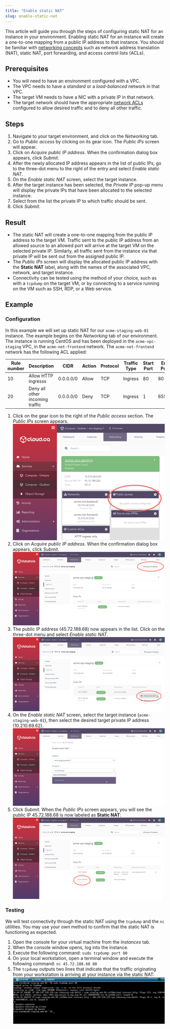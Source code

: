 ```yaml
---
title: "Enable static NAT"
slug: enable-static-nat
---
```



This article will guide you through the steps of configuring static NAT for an instance in your environment.  Enabling static NAT for an instance will create a one-to-one mapping from a public IP address to that instance.  You should be familiar with [networking concepts](../basic-concepts/what-is-a-vpc.md) such as network address translation (NAT), static NAT, port forwarding, and access control lists (ACLs).  

## Prerequisites

- You will need to have an environment configured with a VPC.
- The VPC needs to have a *standard* or a *load-balanced* network in that VPC.
- The target VM needs to have a NIC with a private IP in that network.
- The target network should have the appropriate [network ACLs](securing-your-network.md) configured to allow desired traffic and to deny all other traffic.

## Steps

1. Navigate to your target environment, and click on the *Networking* tab.
1. Go to *Public access* by clicking on its gear icon.  The *Public IPs* screen will appear.
1. Click on *Acquire public IP address*.  When the confirmation dialog box appears, click *Submit*.
1. After the newly allocated IP address appears in the list of public IPs, go to the three-dot menu to the right of the entry and select *Enable static NAT*.
1. On the *Enable static NAT* screen, select the target instance.
1. After the target instance has been selected, the *Private IP* pop-up menu will display the private IPs that have been allocated to the selected instance.
1. Select from the list the private IP to which traffic should be sent.
1. Click *Submit*.

## Result

- The static NAT will create a one-to-one mapping from the public IP address to the target VM.  Traffic sent to the public IP address from an allowed source to an allowed port will arrive at the target VM on the selected private IP.  Similarly, all traffic sent from the instance via that private IP will be sent out from the assigned public IP.
- The *Public IPs* screen will display the allocated public IP address with the **Static NAT** label, along with the names of the associated VPC, network, and target instance.
- Connectivity can be tested using the method of your choice, such as with a `tcpdump` on the target VM, or by connecting to a service running on the VM such as SSH, RDP, or a Web service.

## Example

### Configuration

In this example we will set up static NAT for our `acme-staging-web-01` instance.  The example begins on the *Networking* tab of our environment.  The instance is running CentOS and has been deployed in the `acme-vpc-staging` VPC, in the `acme-net-frontend` network.  The `acme-net-frontend` network has the following ACL applied:

| Rule number | Description | CIDR | Action | Protocol | Traffic Type | Start Port | End Port |
| --- | --- | --- | --- | --- | --- | --- | --- |
| 10 | Allow HTTP ingresss | 0.0.0.0/0 | Allow | TCP | Ingress | 80 | 80 |
| 20 | Deny all other incoming traffic | 0.0.0.0/0 | Deny | TCP | Ingress | 1 | 65535 |

1. Click on the gear icon to the right of the *Public access* section.  The *Public IPs* screen appears.
![Public access on Networking tab](/assets/static-nat-public-access-en.png)
1. Click on *Acquire public IP address*.  When the confirmation dialog box appears, click *Submit*.
![Acquire public IP address](/assets/static-nat-acquire-ip-address-en.png)
1. The public IP address (45.72.188.68) now appears in the list.  Click on the three-dot menu and select *Enable static NAT*.
![Enable static NAT](/assets/static-nat-enable-en.png)
1. On the *Enable static NAT* screen, select the target instance (`acme-staging-web-01`), then select the desired target private IP address (10.210.69.62).
![Select instance and private IP](/assets/static-nat-select-instance-en.png)
1. Click *Submit*.  When the *Public IPs* screen appears, you will see the public IP 45.72.188.68 is now labeled as **Static NAT**:
![Static NAT configuration complete](/assets/static-nat-complete-en.png)


### Testing

We will test connectivity through the static NAT using the `tcpdump` and the `nc` utilities.  You may use your own method to confirm that the static NAT is functioning as expected.

1. Open the console for your virtual machine from the *Instances* tab.
1. When the console window opens, log into the instance.
1. Execute the following command:
`sudo tcpdump port 80`
1. On your local workstation, open a terminal window and execute the following command:
`nc 45.72.188.68 80`
1. The `tcpdump` outputs two lines that indicate that the traffic originating from your workstation is arriving at your instance via the static NAT:
![Results of tcpdump](/assets/static-nat-tcpdump-en.png)
